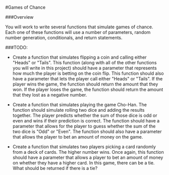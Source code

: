 #Games of Chance

###Overview

You will work to write several functions that simulate games of chance. Each one of these functions will use a number of parameters, random number generation, conditionals, and return statements.

###TODO:

* Create a function that simulates flipping a coin and calling either "Heads" or "Tails". This function (along with all of the other functions you will write in this project) should have a parameter that represents how much the player is betting on the coin flip.
This function should also have a parameter that lets the player call either "Heads" or "Tails".
If the player wins the game, the function should return the amount that they won. If the player loses the game, the function should return the amount that they lost as a negative number.

* Create a function that simulates playing the game Cho-Han. The function should simulate rolling two dice and adding the results together. The player predicts whether the sum of those dice is odd or even and wins if their prediction is correct.
The function should have a parameter that allows for the player to guess whether the sum of the two dice is "Odd" or "Even". The function should also have a parameter that allows the player to bet an amount of money on the game.

* Create a function that simulates two players picking a card randomly from a deck of cards. The higher number wins.
Once again, this function should have a parameter that allows a player to bet an amount of money on whether they have a higher card. In this game, there can be a tie. What should be returned if there is a tie?
 
